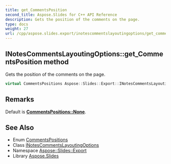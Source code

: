 ```yaml
---
title: get_CommentsPosition
second_title: Aspose.Slides for C++ API Reference
description: Gets the position of the comments on the page.
type: docs
weight: 27
url: /cpp/aspose.slides.export/inotescommentslayoutingoptions/get_commentsposition/
---
```

## INotesCommentsLayoutingOptions::get_CommentsPosition method


Gets the position of the comments on the page.

```cpp
virtual CommentsPositions Aspose::Slides::Export::INotesCommentsLayoutingOptions::get_CommentsPosition()=0
```

## Remarks


Default is **[CommentsPositions::None](../../commentspositions/)**. 
## See Also

* Enum [CommentsPositions](../../commentspositions/)
* Class [INotesCommentsLayoutingOptions](../)
* Namespace [Aspose::Slides::Export](../../)
* Library [Aspose.Slides](../../../)

